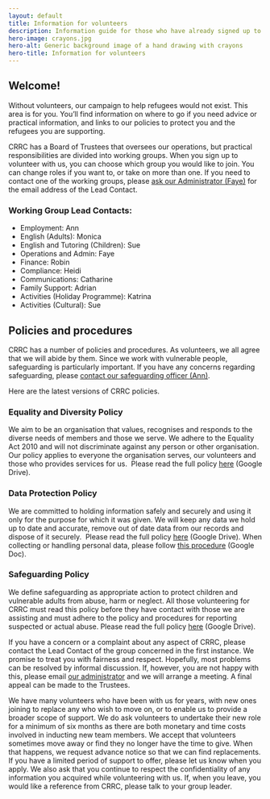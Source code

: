 ```yaml
---
layout: default
title: Information for volunteers
description: Information guide for those who have already signed up to volunteer with the Cambridge Refugee Resettlement Campaign
hero-image: crayons.jpg
hero-alt: Generic background image of a hand drawing with crayons
hero-title: Information for volunteers
---
```


## Welcome!

Without volunteers, our campaign to help refugees would not exist. This area is for you. You’ll find information on where to go if you need advice or practical information, and links to our policies to protect you and the refugees you are supporting.

CRRC has a Board of Trustees that oversees our operations, but practical responsibilities are divided into working groups. When you sign up to volunteer with us, you can choose which group you would like to join. You can change roles if you want to, or take on more than one. If you need to contact one of the working groups, please [ask our Administrator (Faye)](admin@cambridgerefugees.org) for the email address of the Lead Contact.

### Working Group Lead Contacts:

- Employment: Ann
- English (Adults): Monica
- English and Tutoring (Children): Sue
- Operations and Admin: Faye
- Finance: Robin
- Compliance: Heidi
- Communications: Catharine
- Family Support: Adrian
- Activities (Holiday Programme): Katrina
- Activities (Cultural): Sue

## Policies and procedures

CRRC has a number of policies and procedures. As volunteers, we all agree that we will abide by them. Since we work with vulnerable people, safeguarding is particularly important. If you have any concerns regarding safeguarding, please [contact our safeguarding officer (Ann)](admin@cambridgerefugees.org).

Here are the latest versions of CRRC policies.

### Equality and Diversity Policy
We aim to be an organisation that values, recognises and responds to the diverse needs of members and those we serve. We adhere to the Equality Act 2010 and will not discriminate against any person or other organisation. Our policy applies to everyone the organisation serves, our volunteers and those who provides services for us. 
Please read the full policy [here](https://drive.google.com/file/d/1hezZ_KFj-xUmCP8yQBPd5Wrs1PMhStcL/view) (Google Drive).

### Data Protection Policy
We are committed to holding information safely and securely and using it only for the purpose for which it was given. We will keep any data we hold up to date and accurate, remove out of date data from our records and dispose of it securely. 
Please read the full policy [here](https://drive.google.com/file/d/1Ytrntmeco5Di7JUjLM6yMMJ5XRofMzv2/view) (Google Drive). When collecting or handling personal data, please follow [this procedure](https://docs.google.com/document/d/19DsVcmPPG_5TBAyDJbMYmsZ0H6B2Vai99Sch6r-Yta0/) (Google Doc).

### Safeguarding Policy
We define safeguarding as appropriate action to protect children and vulnerable adults from abuse, harm or neglect. All those volunteering for CRRC must read this policy before they have contact with those we are assisting and must adhere to the policy and procedures for reporting suspected or actual abuse.
Please read the full policy [here](https://drive.google.com/file/d/1DI_t0rljBSDsZl_W6kGiltAfkVo1c6K0/view) (Google Drive).

If you have a concern or a complaint about any aspect of CRRC, please contact the Lead Contact of the group concerned in the first instance. We promise to treat you with fairness and respect. Hopefully, most problems can be resolved by informal discussion. If, however, you are not happy with this, please email [our administrator](admin@cambridgerefugees.org) and we will arrange a meeting. A final appeal can be made to the Trustees.

We have many volunteers who have been with us for years, with new ones joining to replace any who wish to move on, or to enable us to provide a broader scope of support. We do ask volunteers to undertake their new role for a minimum of six months as there are both monetary and time costs involved in inducting new team members. We accept that volunteers sometimes move away or find they no longer have the time to give. When that happens, we request advance notice so that we can find replacements. If you have a limited period of support to offer, please let us know when you apply. We also ask that you continue to respect the confidentiality of any information you acquired while volunteering with us. If, when you leave, you would like a reference from CRRC, please talk to your group leader.
